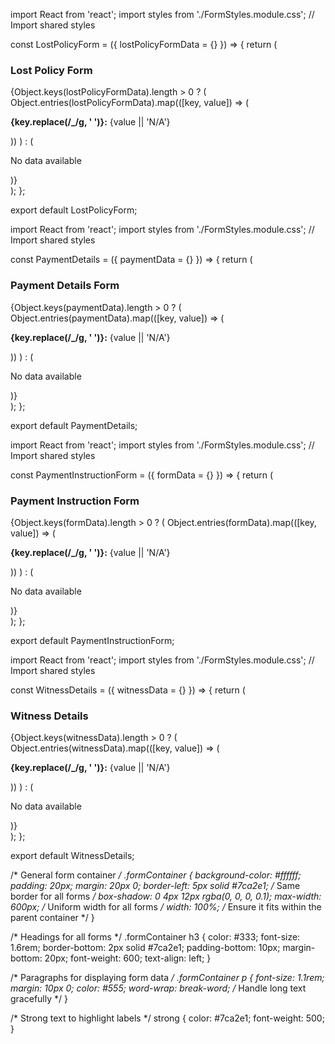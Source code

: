 import React from 'react';
import styles from './FormStyles.module.css'; // Import shared styles

const LostPolicyForm = ({ lostPolicyFormData = {} }) => {
    return (
        <div className={styles.formContainer}>
            <h3>Lost Policy Form</h3>
            {Object.keys(lostPolicyFormData).length > 0 ? (
                Object.entries(lostPolicyFormData).map(([key, value]) => (
                    <p key={key}>
                        <strong>{key.replace(/_/g, ' ')}:</strong> {value || 'N/A'}
                    </p>
                ))
            ) : (
                <p>No data available</p>
            )}
        </div>
    );
};

export default LostPolicyForm;

import React from 'react';
import styles from './FormStyles.module.css'; // Import shared styles

const PaymentDetails = ({ paymentData = {} }) => {
    return (
        <div className={styles.formContainer}>
            <h3>Payment Details Form</h3>
            {Object.keys(paymentData).length > 0 ? (
                Object.entries(paymentData).map(([key, value]) => (
                    <p key={key}>
                        <strong>{key.replace(/_/g, ' ')}:</strong> {value || 'N/A'}
                    </p>
                ))
            ) : (
                <p>No data available</p>
            )}
        </div>
    );
};

export default PaymentDetails;


import React from 'react';
import styles from './FormStyles.module.css'; // Import shared styles

const PaymentInstructionForm = ({ formData = {} }) => {
    return (
        <div className={styles.formContainer}>
            <h3>Payment Instruction Form</h3>
            {Object.keys(formData).length > 0 ? (
                Object.entries(formData).map(([key, value]) => (
                    <p key={key}>
                        <strong>{key.replace(/_/g, ' ')}:</strong> {value || 'N/A'}
                    </p>
                ))
            ) : (
                <p>No data available</p>
            )}
        </div>
    );
};

export default PaymentInstructionForm;


import React from 'react';
import styles from './FormStyles.module.css'; // Import shared styles

const WitnessDetails = ({ witnessData = {} }) => {
    return (
        <div className={styles.formContainer}>
            <h3>Witness Details</h3>
            {Object.keys(witnessData).length > 0 ? (
                Object.entries(witnessData).map(([key, value]) => (
                    <p key={key}>
                        <strong>{key.replace(/_/g, ' ')}:</strong> {value || 'N/A'}
                    </p>
                ))
            ) : (
                <p>No data available</p>
            )}
        </div>
    );
};

export default WitnessDetails;



/* General form container */
.formContainer {
    background-color: #ffffff;
    padding: 20px;
    margin: 20px 0;
    border-left: 5px solid #7ca2e1; /* Same border for all forms */
    box-shadow: 0 4px 12px rgba(0, 0, 0, 0.1);
    max-width: 600px; /* Uniform width for all forms */
    width: 100%; /* Ensure it fits within the parent container */
}

/* Headings for all forms */
.formContainer h3 {
    color: #333;
    font-size: 1.6rem;
    border-bottom: 2px solid #7ca2e1;
    padding-bottom: 10px;
    margin-bottom: 20px;
    font-weight: 600;
    text-align: left;
}

/* Paragraphs for displaying form data */
.formContainer p {
    font-size: 1.1rem;
    margin: 10px 0;
    color: #555;
    word-wrap: break-word; /* Handle long text gracefully */
}

/* Strong text to highlight labels */
strong {
    color: #7ca2e1;
    font-weight: 500;
}
